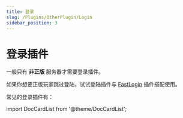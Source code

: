 ```yaml
---
title: 登录
slug: /Plugins/OtherPlugin/Login
sidebar_position: 3
---
```


# 登录插件

一般只有 **非正版** 服务器才需要登录插件。

如果你想要正版玩家跳过登陆，试试登陆插件与 [FastLogin](https://www.spigotmc.org/resources/.14153) 插件搭配使用。

常见的登录插件有：

import DocCardList from '@theme/DocCardList';

<DocCardList />
